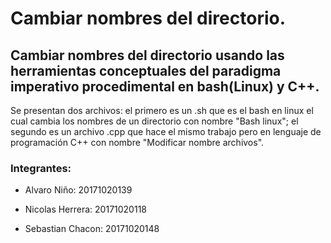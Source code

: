 # Cambiar nombres del directorio.

## Cambiar nombres del directorio usando las herramientas conceptuales del paradigma imperativo procedimental en bash(Linux) y C++.

<p>
Se presentan dos archivos: el primero es un .sh que es el bash en linux el cual cambia los nombres de un directorio con nombre "Bash linux"; el segundo es un archivo .cpp que hace el mismo trabajo pero en lenguaje de programación C++ con nombre "Modificar nombre archivos".
</p>

### Integrantes:

- Alvaro Niño: 20171020139

- Nicolas Herrera: 20171020118

- Sebastian Chacon: 20171020148
